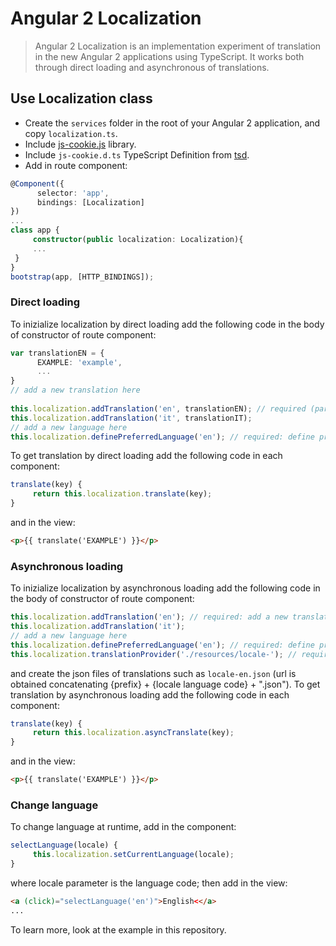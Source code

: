 # Angular 2 Localization
> Angular 2 Localization is an implementation experiment of translation in the new Angular 2 applications using TypeScript.
> It works both through direct loading and asynchronous of translations.

## Use Localization class
- Create the `services` folder in the root of your Angular 2 application, and copy `localization.ts`.
- Include [js-cookie.js](https://github.com/js-cookie/js-cookie.git) library.
- Include `js-cookie.d.ts` TypeScript Definition from [tsd](https://github.com/DefinitelyTyped/tsd.git).
- Add in route component:
```TypeScript
@Component({
      selector: 'app',
      bindings: [Localization] 
})
...
class app {
     constructor(public localization: Localization){
     ...
 }
}
bootstrap(app, [HTTP_BINDINGS]);
```

### Direct loading
To inizialize localization by direct loading add the following code in the body of constructor of route component:
```TypeScript
var translationEN = {
      EXAMPLE: 'example',
      ...
}
// add a new translation here
 
this.localization.addTranslation('en', translationEN); // required (parameters: language, translation)
this.localization.addTranslation('it', translationIT);
// add a new language here 
this.localization.definePreferredLanguage('en'); // required: define preferred language (parameter: default language)
```
To get translation by direct loading add the following code in each component:
```TypeScript
translate(key) {
     return this.localization.translate(key);
}
```
and in the view:
```Html
<p>{{ translate('EXAMPLE') }}</p>
```

### Asynchronous loading
To inizialize localization by asynchronous loading add the following code in the body of constructor of route component:
```TypeScript
this.localization.addTranslation('en'); // required: add a new translations (parameter: a new language) 
this.localization.addTranslation('it');
// add a new language here 
this.localization.definePreferredLanguage('en'); // required: define preferred language (parameter: default language)
this.localization.translationProvider('./resources/locale-'); // required: initialize translation provider (parameter: path prefix)
```
and create the json files of translations such as `locale-en.json` (url is obtained concatenating {prefix} + {locale language code} + ".json").
To get translation by asynchronous loading add the following code in each component:
```TypeScript
translate(key) {
     return this.localization.asyncTranslate(key);
}
```
and in the view:
```Html
<p>{{ translate('EXAMPLE') }}</p>
```

### Change language
To change language at runtime, add in the component:
```TypeScript
selectLanguage(locale) {
     this.localization.setCurrentLanguage(locale);
}
```
where locale parameter is the language code; then add in the view:
```Html
<a (click)="selectLanguage('en')">English<</a>
...
```

To learn more, look at the example in this repository.
